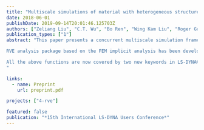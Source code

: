 ```yaml
---
title: "Multiscale simulations of material with heterogeneous structures based on representative volume element techniques"
date: 2018-06-01
publishDate: 2019-09-14T20:01:46.125703Z
authors: ["Zeliang Liu", "C.T. Wu", "Bo Ren", "Wing Kam Liu", "Roger Grimes"]
publication_types: ["1"]
abstract: "This paper presents a concurrent multiscale simulation framework for materials with heterogeneous structures (e.g. composite). This avoids the burdens of finding the macroscale phenomenological models and tedious calibration processes by directly establishing the connection between the microstructure and macro-response through computational homogenization. In the homogenization process, the model links every macroscopic integration point to a Representative Volume Element (RVE) of the microstructure, and macroscopic response is obtained by solving the RVE boundary value problem. Direct numerical simulation (DNS) techniques (e.g. FEM) for RVE analysis are capable of providing accurate high-fidelity material response data for complex phase morphology and behavior. Meanwhile, it is necessary to accelerate the RVE analysis using advanced model reduction techniques to enable efficient concurrent simulations.\n

RVE analysis package based on the FEM implicit analysis has been developed for 2D and 3D problems. Both smp and mpp are enabled. Instead of using separated pre- and post-processing packages for other FEA software, we have integrated the whole RVE analysis processes into LS-DYNA®, including preparing boundary conditions, FE analysis of the boundary value problem and RVE homogenization. Some key features of the RVE analysis package are 1) automatically assign boundary conditions to a given RVE mesh, such as periodic BC and uniform BC; 2) non-matching meshes on the faces can be considered; 3) arbitrary loading directions, such as uniaxial and shear; 4) output the RVE homogenization results to LS-DYNA® database, for both small-strain and finite-strain problem.\n

All the above functions are now covered by two new keywords in LS-DYNA®, *RVE_ANALYSIS_FEM and *DATABASE_RVE. Some numerical benchmarks will be utilized to demonstrate the capability of the RVE package. The linkage of the RVE package and the development of data-driven model reduction techniques will also be discussed.
"

links:
  - name: Preprint
    url: preprint.pdf

projects: ["4-rve"]

featured: false
publication: "*15th International LS-DYNA Users Conference*"
---
```


